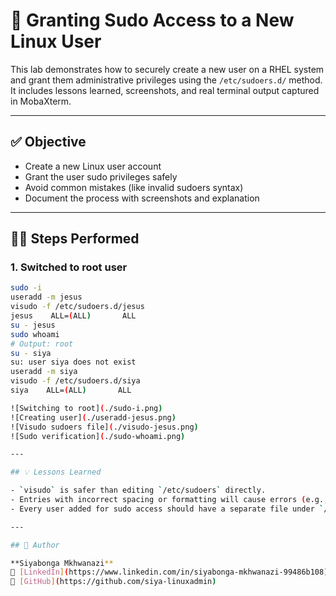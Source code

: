 # 🔐 Granting Sudo Access to a New Linux User

This lab demonstrates how to securely create a new user on a RHEL system and grant them administrative privileges using the `/etc/sudoers.d/` method. It includes lessons learned, screenshots, and real terminal output captured in MobaXterm.

---

## ✅ Objective

- Create a new Linux user account
- Grant the user sudo privileges safely
- Avoid common mistakes (like invalid sudoers syntax)
- Document the process with screenshots and explanation

---

## 🧑‍💻 Steps Performed

### 1. Switched to root user
```bash
sudo -i
useradd -m jesus
visudo -f /etc/sudoers.d/jesus
jesus    ALL=(ALL)       ALL
su - jesus
sudo whoami
# Output: root
su - siya
su: user siya does not exist
useradd -m siya
visudo -f /etc/sudoers.d/siya
siya    ALL=(ALL)       ALL

![Switching to root](./sudo-i.png)
![Creating user](./useradd-jesus.png)
![Visudo sudoers file](./visudo-jesus.png)
![Sudo verification](./sudo-whoami.png)

---

## 💡 Lessons Learned

- `visudo` is safer than editing `/etc/sudoers` directly.
- Entries with incorrect spacing or formatting will cause errors (e.g., `abdul j`).
- Every user added for sudo access should have a separate file under `/etc/sudoers.d/` for clean management.

---

## 👤 Author

**Siyabonga Mkhwanazi**  
🔗 [LinkedIn](https://www.linkedin.com/in/siyabonga-mkhwanazi-99486b108)  
📂 [GitHub](https://github.com/siya-linuxadmin)
